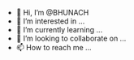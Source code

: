 - 👋 Hi, I’m @BHUNACH
- 👀 I’m interested in ...
- 🌱 I’m currently learning ...
- 💞️ I’m looking to collaborate on ...
- 📫 How to reach me ...

<!---
BHUNACH/BHUNACH is a ✨ special ✨ repository because its `README.md` (this file) appears on your GitHub profile.
You can click the Preview link to take a look at your changes.
--->
